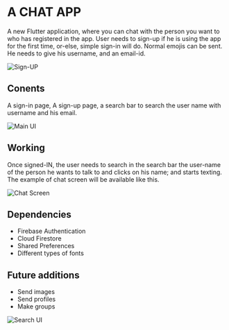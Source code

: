 # A CHAT APP

A new Flutter application, where you can chat with the person you want to who has registered in the app. 
User needs to sign-up if he is using the app for the first time, or-else, simple sign-in will do. Normal emojis can be sent.
He needs to give his username, and an email-id.

![Sign-UP](https://user-images.githubusercontent.com/74729605/114314421-31165680-9b18-11eb-86c0-56fb21ba5951.jpeg)

## Conents

A sign-in page, A sign-up page, a search bar to search the user name with username and his email.

![Main UI](https://user-images.githubusercontent.com/74729605/114314339-d250dd00-9b17-11eb-9c13-396c1b98f4b1.jpeg)

## Working

Once signed-IN, the user needs to search in the search bar the user-name of the person he wants to talk to and clicks on his name; and starts texting.
The example of chat screen will be available like this.

![Chat Screen](https://user-images.githubusercontent.com/74729605/114314633-0ed10880-9b19-11eb-8f39-14b09837c6d9.jpeg)


## Dependencies

- Firebase Authentication
- Cloud Firestore
- Shared Preferences
- Different types of fonts

## Future additions

- Send images
- Send profiles
- Make groups

![Search UI](https://user-images.githubusercontent.com/74729605/114314367-f57b8c80-9b17-11eb-8004-d7f7f9a633b2.jpeg)
